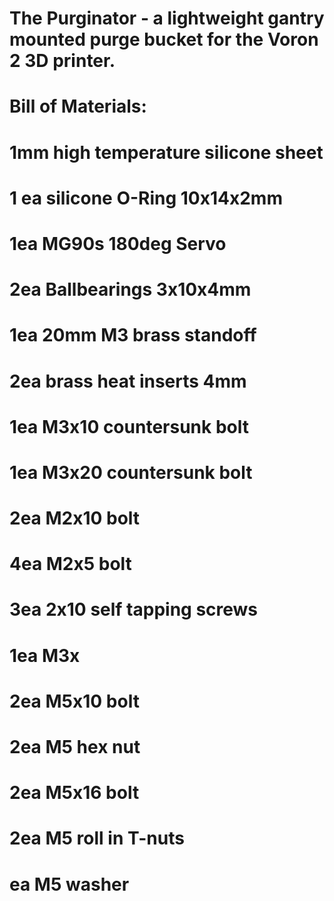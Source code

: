 # The Purginator - a lightweight gantry mounted purge bucket for the Voron 2 3D printer.
# Bill of Materials:

# 1mm high temperature silicone sheet
# 1 ea silicone O-Ring 10x14x2mm
# 1ea MG90s 180deg Servo
# 2ea Ballbearings 3x10x4mm
# 1ea 20mm M3 brass standoff
# 2ea brass heat inserts 4mm
# 1ea M3x10 countersunk bolt
# 1ea M3x20 countersunk bolt
# 2ea M2x10 bolt
# 4ea M2x5 bolt
# 3ea 2x10 self tapping screws
# 1ea M3x
# 2ea M5x10 bolt
# 2ea M5 hex nut
# 2ea M5x16 bolt
# 2ea M5 roll in T-nuts
# ea M5 washer
